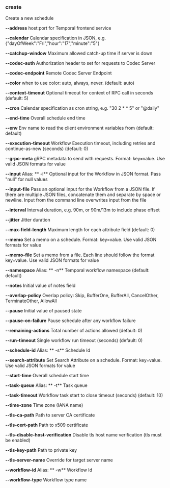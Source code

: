 ### create

Create a new schedule

**--address**
host:port for Temporal frontend service

**--calendar**
Calendar specification in JSON, e.g. {"dayOfWeek":"Fri","hour":"17","minute":"5"}

**--catchup-window**
Maximum allowed catch-up time if server is down

**--codec-auth**
Authorization header to set for requests to Codec Server

**--codec-endpoint**
Remote Codec Server Endpoint

**--color**
when to use color: auto, always, never. (default: auto)

**--context-timeout**
Optional timeout for context of RPC call in seconds (default: 5)

**--cron**
Calendar specification as cron string, e.g. "30 2 * * 5" or "@daily"

**--end-time**
Overall schedule end time

**--env**
Env name to read the client environment variables from (default: default)

**--execution-timeout**
Workflow Execution timeout, including retries and continue-as-new (seconds) (default: 0)

**--grpc-meta**
gRPC metadata to send with requests. Format: key=value. Use valid JSON formats for value

**--input**
Alias: ** -i**
Optional input for the Workflow in JSON format. Pass "null" for null values

**--input-file**
Pass an optional input for the Workflow from a JSON file. If there are multiple JSON files, concatenate them and separate by space or newline. Input from the command line overwrites input from the file

**--interval**
Interval duration, e.g. 90m, or 90m/13m to include phase offset

**--jitter**
Jitter duration

**--max-field-length**
Maximum length for each attribute field (default: 0)

**--memo**
Set a memo on a schedule. Format: key=value. Use valid JSON formats for value

**--memo-file**
Set a memo from a file. Each line should follow the format key=value. Use valid JSON formats for value

**--namespace**
Alias: ** -n**
Temporal workflow namespace (default: default)

**--notes**
Initial value of notes field

**--overlap-policy**
Overlap policy: Skip, BufferOne, BufferAll, CancelOther, TerminateOther, AllowAll

**--pause**
Initial value of paused state

**--pause-on-failure**
Pause schedule after any workflow failure

**--remaining-actions**
Total number of actions allowed (default: 0)

**--run-timeout**
Single workflow run timeout (seconds) (default: 0)

**--schedule-id**
Alias: ** -s**
Schedule Id

**--search-attribute**
Set Search Attribute on a schedule. Format: key=value. Use valid JSON formats for value

**--start-time**
Overall schedule start time

**--task-queue**
Alias: ** -t**
Task queue

**--task-timeout**
Workflow task start to close timeout (seconds) (default: 10)

**--time-zone**
Time zone (IANA name)

**--tls-ca-path**
Path to server CA certificate

**--tls-cert-path**
Path to x509 certificate

**--tls-disable-host-verification**
Disable tls host name verification (tls must be enabled)

**--tls-key-path**
Path to private key

**--tls-server-name**
Override for target server name

**--workflow-id**
Alias: ** -w**
Workflow Id

**--workflow-type**
Workflow type name

